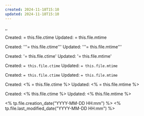```yaml
---
created: 2024-11-18T15:10
updated: 2024-11-18T15:10
---
```

,,



Created:  = this.file.ctime
Updated: = this.file.mtime

Created:  '''= this.file.ctime'''
Updated: '''= this.file.mtime'''

Created:  '= this.file.ctime'
Updated: '= this.file.mtime'


Created:  ``= this.file.ctime``
Updated: ``= this.file.mtime``

Created: `= this.file.ctime`
Updated: `= this.file.mtime`



Created: <% = this.file.ctime %>
Updated: <% = this.file.mtime %>



Created: <%  this.file.ctime %>
Updated: <%  this.file.mtime %>


<% tp.file.creation_date("YYYY-MM-DD HH:mm") %>
<% tp.file.last_modified_date("YYYY-MM-DD HH:mm") %>